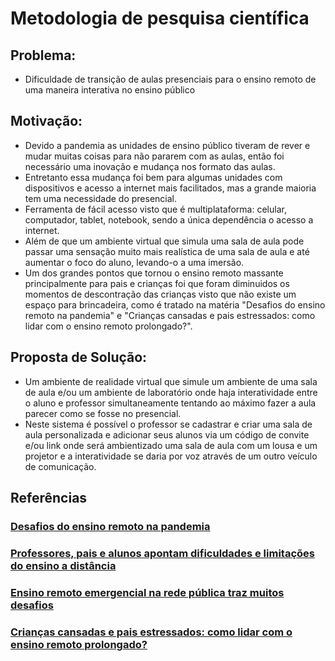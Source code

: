 # Metodologia de pesquisa científica

## Problema: 
- Dificuldade de transição de aulas presenciais para o ensino remoto de uma maneira interativa no ensino público 

## Motivação:
- Devido a pandemia as unidades de ensino público tiveram de rever e mudar muitas
coisas para não pararem com as aulas, então foi necessário uma inovação e mudança
nos formato das aulas.
- Entretanto essa mudança foi bem para algumas unidades com dispositivos e acesso a internet mais facilitados, mas a grande maioria tem uma necessidade do presencial.
- Ferramenta de fácil acesso visto que é multiplataforma: celular, computador, tablet, notebook, sendo a única dependência o acesso a internet.
- Além de que um ambiente virtual que simula uma sala de aula pode passar uma sensação
muito mais realística de uma sala de aula e até aumentar o foco do aluno, levando-o a
uma imersão.
- Um dos grandes pontos que tornou o ensino remoto massante principalmente para pais e crianças
foi que foram diminuidos os momentos de descontração das crianças visto que não existe um espaço
para brincadeira, como é tratado na matéria "Desafios do ensino remoto na pandemia" e "Crianças cansadas e pais estressados: como lidar com o ensino remoto prolongado?".


## Proposta de Solução:

- Um ambiente de realidade virtual que simule um ambiente de uma sala de aula e/ou um
ambiente de laboratório onde haja interatividade entre o aluno e professor
simultaneamente tentando ao máximo fazer a aula parecer como se fosse no presencial.
- Neste sistema é possível o professor se cadastrar e criar uma sala de aula personalizada
e adicionar seus alunos via um código de convite e/ou link onde será ambientizado uma sala de aula
com um lousa e um projetor e a interatividade se daria por voz através de um outro veículo de comunicação.


## Referências

###  <a href="http://www.usp.br/cje/babel/?p=168" >Desafios do ensino remoto na pandemia</a>
### <a href="https://www.brasildefato.com.br/2020/05/04/professores-pais-e-alunos-apontam-dificuldades-e-limitacoes-no-ensino-a-distancia" >Professores, pais e alunos apontam dificuldades e limitações do ensino a distância</a>
### <a href="https://www.correiobraziliense.com.br/app/noticia/eu-estudante/ensino_educacaobasica/2020/07/02/interna-educacaobasica-2019,868923/ensino-remoto-emergencial-na-rede-publica-traz-muitos-desafios.shtml" >Ensino remoto emergencial na rede pública traz muitos desafios</a>
### <a href="https://cangurunews.com.br/ensino-remoto/">Crianças cansadas e pais estressados: como lidar com o ensino remoto prolongado?</a>

